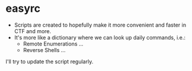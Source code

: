 # easyrc

+ Scripts are created to hopefully make it more convenient and faster in CTF and more.
+ It's more like a dictionary where we can look up daily commands, i.e.:
	+ Remote Enumerations ... 
	+ Reverse Shells ...

I'll try to update the script regularly.
